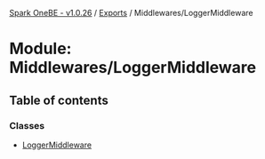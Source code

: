 [Spark OneBE - v1.0.26](../README.md) / [Exports](../modules.md) / Middlewares/LoggerMiddleware

# Module: Middlewares/LoggerMiddleware

## Table of contents

### Classes

- [LoggerMiddleware](../classes/Middlewares_LoggerMiddleware.LoggerMiddleware.md)
